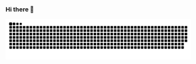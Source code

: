### Hi there 👋

<picture>
  <source media="(prefers-color-scheme: dark)" srcset="https://raw.githubusercontent.com/XOQDY/XOQDY/main/svg/github-snake-dark.svg">
  <source media="(prefers-color-scheme: light)" srcset="https://raw.githubusercontent.com/XOQDY/XOQDY/main/svg/github-snake.svg">
  <img alt="github contribution grid snake animation" src="https://raw.githubusercontent.com/XOQDY/XOQDY/main/svg/github-snake.svg">
</picture>

